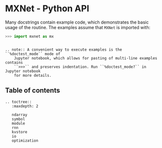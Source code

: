# MXNet - Python API

Many docstrings contain example code, which
demonstrates the basic usage of the routine. The examples assume that `MXNet` is
imported with:

```python
>>> import mxnet as mx
```

```eval_rst

.. note:: A convenient way to execute examples is the ``%doctest_mode`` mode of
    Jupyter notebook, which allows for pasting of multi-line examples contains
    ``>>>`` and preserves indentation. Run ``%doctest_mode?`` in Jupyter notebook
    for more details.

```

## Table of contents

```eval_rst
.. toctree::
   :maxdepth: 2

   ndarray
   symbol
   module
   rnn
   kvstore
   io
   optimization
```
